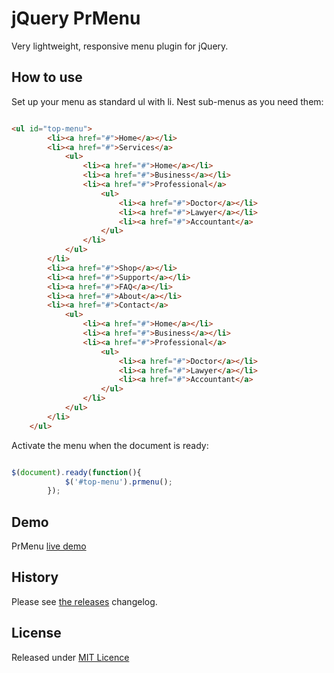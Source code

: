 # jQuery PrMenu

Very lightweight, responsive menu plugin for jQuery.

## How to use

Set up your menu as standard ul with li.  Nest sub-menus as you need them:

```html

<ul id="top-menu">
		<li><a href="#">Home</a></li>
		<li><a href="#">Services</a>
			<ul>
				<li><a href="#">Home</a></li>
				<li><a href="#">Business</a></li>
				<li><a href="#">Professional</a>
					<ul>
						<li><a href="#">Doctor</a></li>
						<li><a href="#">Lawyer</a></li>
						<li><a href="#">Accountant</a>
					</ul>
				</li>
			</ul>
		</li>
		<li><a href="#">Shop</a></li>
		<li><a href="#">Support</a></li>
		<li><a href="#">FAQ</a></li>
		<li><a href="#">About</a></li>
		<li><a href="#">Contact</a>
			<ul>
				<li><a href="#">Home</a></li>
				<li><a href="#">Business</a></li>
				<li><a href="#">Professional</a>
					<ul>
						<li><a href="#">Doctor</a></li>
						<li><a href="#">Lawyer</a></li>
						<li><a href="#">Accountant</a>
					</ul>
				</li>
			</ul>
		</li>
	</ul>

```

Activate the menu when the document is ready:

```js

$(document).ready(function(){
			$('#top-menu').prmenu();
		});

```

## Demo

PrMenu [live demo](http://pagerange.com/jquery/prmenu)

## History

Please see [the releases](https://github.com/pagerange/prmenu/releases) changelog.

## License

Released under [MIT Licence](http://www.opensource.org/licenses/mit-license.php)
